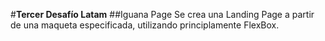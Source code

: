 





#**Tercer Desafío Latam**
##Iguana Page
Se crea una Landing Page a partir de una maqueta especificada, utilizando principlamente FlexBox.
